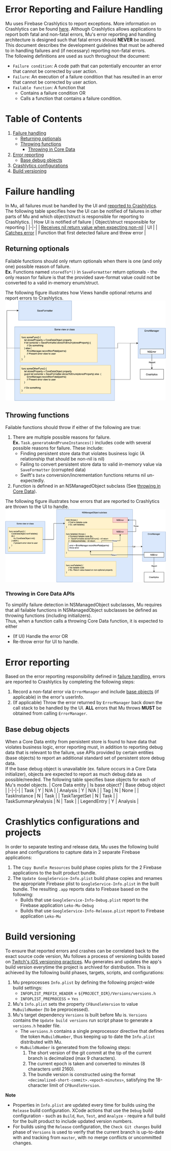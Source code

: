 # Error Reporting and Failure Handling
Mu uses Firebase Crashlytics to report exceptions. More information on Crashlytics can be found [here](https://firebase.google.com/docs/crashlytics/customize-crash-reports). Although Crashlytics allows applications to report both fatal and non-fatal errors, Mu's error reporting and handling architecture is designed such that fatal errors should __NEVER__ be issued.  
This document describes the development guidelines that must be adhered to in handling failures and (if necessary) reporting non-fatal errors.  
The following definitions are used as such throughout the document:  
* `Failure condition`: A code path that can potentially encounter an error that cannot be corrected by user action.
* `Failure`: An execution of a failure condition that has resulted in an error that cannot be corrected by user action.
* `Failable function`: A function that
    * Contains a failure condition OR
    * Calls a function that contains a failure condition.

# Table of Contents
1. [Failure handling](#failure-handling)
    * [Returning optionals](#returning-optionals)
    * [Throwing functions](#throwing-functions)
        * [Throwing in Core Data](#throwing-in-core-data-apis)
1. [Error reporting](#error-reporting)
    * [Base debug objects](#base-debug-objects)
1. [Crashlytics configurations](#crashlytics-configurations)
1. [Build versioning](#build-versioning)

# Failure handling
In Mu, all failures must be handled by the UI and [reported to Crashlytics](#error-reporting).  
The following table specifies how the UI can be notified of failures in other parts of Mu and which object/struct is responsible for reporting to Crashlytics.
| How UI is notified of failure | Object/struct responsible for reporting |
|-|-|
| [Receives nil return value when expecting non-nil](#returning-optionals) | UI |
| [Catches error](#throwing-functions) | Function that first detected failure and threw error |

## Returning optionals
Failable functions should only return optionals when there is one (and only one) possible reason of failure.  
__Ex.__ Functions named `storedTo*()` in `SaveFormatter` return optionals - the only reason for failure is that the provided save-format value could not be converted to a valid in-memory enum/struct.

The following figure illustrates how Views handle optional returns and report errors to Crashlytics.
![](./img/error-reporting-and-handling-optionals.png)

## Throwing functions
Failable functions should throw if either of the following are true:  
1. There are multiple possible reasons for failure.  
__Ex.__ `Task.generateAndPruneInstances()` includes code with several possible reasons for failure. These include:
    * Finding persistent store data that violates business logic (A relationship that should be non-nil is nil)
    * Failing to convert persistent store data to valid in-memory value via `SaveFormatter` (corrupted data)
    * Swift's `Date` conversion/incrementation functions returns nil un-expectedly.
1. Function is defined in an NSManagedObject subclass (See [throwing in Core Data](#throwing-in-core-data-apis)).

The following figure illustrates how errors that are reported to Crashlytics are thrown to the UI to handle.
![](./img/error-reporting-and-handling-throwing.png)

### Throwing in Core Data APIs
To simplify failure detection in NSManagedObject subclasses, Mu requires that all failable functions in NSManagedObject subclasses be defined as throwing functions (including initializers).  
Thus, when a function calls a throwing Core Data function, it is expected to either
* (If UI) Handle the error OR
* Re-throw error for UI to handle.

# Error reporting
Based on the error reporting responsibility defined in [failure handling](#failure-handling), errors are reported to Crashlytics by completing the following steps:  
1. Record a non-fatal error via `ErrorManager` and include [base objects](#base-debug-objects) (if applicable) in the error's userInfo.
1. (If applicable) Throw the error returned by `ErrorManager` back down the call stack to be handled by the UI. __ALL__ errors that Mu throws __MUST__ be obtained from calling `ErrorManager`.  

## Base debug objects
When a Core Data entity from persistent store is found to have data that violates business logic, error reporting must, in addition to reporting debug data that is relevant to the failure, use APIs provided by certain entities (base objects) to report an additional standard set of persistent store debug data.  
If the base debug object is unavailable (ex. failure occurs in a Core Data initializer), objects are expected to report as much debug data as possible/needed.
The following table specifies base objects for each of Mu's model objects.
| Core Data entity | Is base object? | Base debug object |
|-|-|-|
| Task | Y | N/A |
| Analysis | Y | N/A |
| Tag | N | None |
| TaskInstance | N | Task |
| TaskTargetSet | N | Task |
| TaskSummaryAnalysis | N | Task |
| LegendEntry | Y | Analysis |

# Crashlytics configurations and projects
In order to separate testing and release data, Mu uses the following build phase and configurations to capture data in 2 separate Firebase applications:  
1. The `Copy Bundle Resources` build phase copies plists for the 2 Firebase applications to the built product bundle.
1. The `Update GoogleService-Info.plist` build phase copies and renames the appropriate Firebase plist to `GoogleService-Info.plist` in the built bundle. The resulting `.app` reports data to Firebase based on the following:  
    * Builds that use `GoogleService-Info-Debug.plist` report to the Firebase application `Leko-Mu-Debug`
    * Builds that use `GoogleService-Info-Release.plist` report to Firebase application `Leko-Mu`

# Build versioning
To ensure that reported errors and crashes can be correlated back to the exact source code version, Mu follows a process of versioning builds based on [Twitch's iOS versioning practices](https://blog.twitch.tv/en/2016/09/20/ios-versioning-89e02f0a5146/).
Mu generates and updates the app's build version everytime the project is archived for distribution. This is achieved by the following build phases, targets, scripts, and configurations:  
1. Mu preprocesses `Info.plist` by defining the following project-wide build settings:
    * `INFOPLIST_PREFIX_HEADER` = `${PROJECT_DIR}/Versions/versions.h`
    * `INFOPLIST_PREPROCESS` = `Yes`
1. Mu's `Info.plist` sets the property `CFBundleVersion` to value `MuBuildNumber` (to be preprocessed).
1. Mu's target dependency `Versions` is built before Mu is. `Versions` contains the `Update build versions` run script phase to generate a `versions.h` header file.
    * The `versions.h` contains a single preprocessor directive that defines the token `MuBuildNumber`, thus keeping up to date the `Info.plist` distributed with Mu.
    * `MuBuildNumber` is generated from the following steps:
        1. The short version of the git commit at the tip of the current branch is decimalized (max 9 characters).
        1. The current epoch is taken and converted to minutes (8 characters until 2160).
        1. The bundle version is constructed using the format `<decimalized-short-commit>.<epoch-minutes>`, satisfying the 18-character limit of `CFBundleVersion`.

__Note__
* Properties in `Info.plist` are updated every time for builds using the `Release` build configuration. XCode actions that use the `Debug` build configuration - such as `Build`, `Run`, `Test`, and `Analyze` - require a full build for the built product to include updated version numbers.
* For builds using the `Release` configuration, the `Check Git changes` build phase of `Versions` is used to verify that the current branch is up-to-date with and tracking from `master`, with no merge conflicts or uncommitted changes.